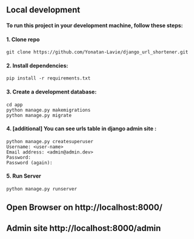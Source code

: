 ## Local development
#### To run this project in your development machine, follow these steps:
#### 1. Clone repo
    git clone https://github.com/Yonatan-Lavie/django_url_shortener.git

#### 2. Install dependencies:
    pip install -r requirements.txt
#### 3. Create a development database:
    cd app
    python manage.py makemigrations
    python manage.py migrate


#### 4. [additional] You can see urls table in django admin site :
    python manage.py createsuperuser 
    Username: <user-name>
    Email address: <admin@admin.dev>
    Password:
    Password (again):


#### 5. Run Server
    python manage.py runserver

## Open Browser on http://localhost:8000/

## Admin site http://localhost:8000/admin